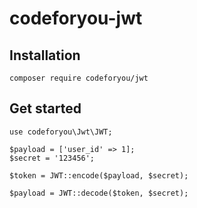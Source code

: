 # codeforyou-jwt


## Installation

```
composer require codeforyou/jwt
```

## Get started


```
use codeforyou\Jwt\JWT;

$payload = ['user_id' => 1];
$secret = '123456';

$token = JWT::encode($payload, $secret);

$payload = JWT::decode($token, $secret);
```
